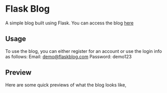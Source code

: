 # Flask Blog
A simple blog built using Flask. You can access the blog [here](the-flask-blog.herokuapp.com)

## Usage
To use the blog, you can either register for an account or use the login info as follows:
Email: demo@flaskblog.com
Password: demo123

## Preview
Here are some quick previews of what the blog looks like,
